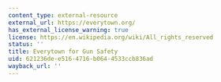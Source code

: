 ```yaml
---
content_type: external-resource
external_url: https://everytown.org/
has_external_license_warning: true
license: https://en.wikipedia.org/wiki/All_rights_reserved
status: ''
title: Everytown for Gun Safety
uid: 621236de-e516-4716-b064-4533ccb836ad
wayback_url: ''
---
```

